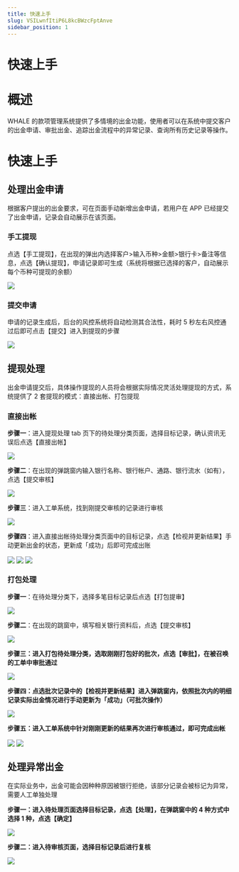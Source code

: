 ```yaml
---
title: 快速上手
slug: VSILwnfItiP6L8kcBWzcFptAnve
sidebar_position: 1
---
```



# 快速上手

# 概述

WHALE 的款项管理系统提供了多情境的出金功能，使用者可以在系统中提交客户的出金申请、审批出金、追踪出金流程中的异常记录、查询所有历史记录等操作。

# 快速上手

## 处理出金申请

根据客户提出的出金要求，可在页面手动新增出金申请，若用户在 APP 已经提交了出金申请，记录会自动展示在该页面。

### 手工提现

点选【手工提现】，在出现的弹出内选择客户&gt;输入币种&gt;金额&gt;银行卡&gt;备注等信息，点选【确认提现】，申请记录即可生成（系统将根据已选择的客户，自动展示每个币种可提现的余额）

<img src="/assets/Aq1JboRjroTAM4x0h3GcVnpBnNg.png" src-width="3340" src-height="1764" align="center"/>

### 提交申请

申请的记录生成后，后台的风控系统将自动检测其合法性，耗时 5 秒左右风控通过后即可点击【提交】进入到提现的步骤

<img src="/assets/LUcTbyfK5oXAvsxaRN6csMYqnad.png" src-width="3322" src-height="1692" align="center"/>

## 提现处理

出金申请提交后，具体操作提现的人员将会根据实际情况灵活处理提现的方式，系统提供了 2 套提现的模式：直接出帐、打包提现

### 直接出帐

**步骤一**：进入提现处理 tab 页下的待处理分类页面，选择目标记录，确认资讯无误后点选【直接出帐】

<img src="/assets/P3bibjGXxo2tRYxB6U1cAJc4nrc.png" src-width="3310" src-height="1716" align="center"/>

**步骤二**：在出现的弹跳窗内输入银行名称、银行帐户、通路、银行流水（如有），点选【提交审核】

<img src="/assets/ROgZbn9cMosrZNx2KbrcKnRunDb.png" src-width="3326" src-height="1776" align="center"/>

**步骤三**：进入工单系统，找到刚提交审核的记录进行审核

<img src="/assets/MXI1b4TcUoVXkhxUeW0ceaxtndb.png" src-width="3824" src-height="1848" align="center"/>

**步骤四**：进入直接出帐待处理分类页面中的目标记录，点选【检视并更新结果】手动更新出金的状态，更新成「成功」后即可完成出账

<img src="/assets/IpTsbedS3ot6bsxwXYtcjX7WnUh.png" src-width="3320" src-height="1020" align="center"/>

<img src="/assets/Oh6Kb49PooUNt9x80BBc5u9nnph.png" src-width="3316" src-height="1728" align="center"/>

<img src="/assets/UTKIbXpBYoBYHKxd3dhcczGEn7f.png" src-width="3324" src-height="592" align="center"/>

### 打包处理

**步骤一**：在待处理分类下，选择多笔目标记录后点选【打包提审】

<img src="/assets/SsCybNzIvoso8hxGqnAcEUSjnCe.png" src-width="3298" src-height="1470" align="center"/>

**步骤二**：在出现的跳窗中，填写相关银行资料后，点选【提交审核】

<img src="/assets/JOYtbKzqGo14jKxpSyXcrYcyn8e.png" src-width="3318" src-height="1760" align="center"/>

**步骤三：进入打包待处理分类，选取刚刚打包好的批次，点选【审批】，在被召唤的工单中审批通过**

<img src="/assets/B2w3bM3T8o5866xyHAPc56xsnGe.png" src-width="3304" src-height="1024" align="center"/>

**步骤四：点选批次记录中的【检视并更新结果】进入弹跳窗内，依照批次内的明细记录实际出金情况进行手动更新为「成功」（可批次操作）**

<img src="/assets/TCNlbkuaioHyRix5pqVcMXYTnlh.png" src-width="3318" src-height="1764" align="center"/>

**步骤五：进入工单系统中针对刚刚更新的结果再次进行审核通过，即可完成出帐**

<img src="/assets/X8QJbJMBqohOYaxzDfdcPSZJnvb.png" src-width="3808" src-height="1868" align="center"/>

<img src="/assets/FiujbaVsXoIwGkxkIqpchWqZnUg.png" src-width="3306" src-height="1686" align="center"/>

## 处理异常出金

在实际业务中，出金可能会因种种原因被银行拒绝，该部分记录会被标记为异常，需要人工单独处理

**步骤一：进入待处理页面选择目标记录，点选【处理】，在弹跳窗中的 4 种方式中选择 1 种，点选【确定】**

<img src="/assets/XlR7b1WZYoMiR3xZdvjcutWrnTf.png" src-width="3322" src-height="1696" align="center"/>

**步骤二：进入待审核页面，选择目标记录后进行复核**

<img src="/assets/IckcbV6CYomj0ZxQLJJc7p7sntf.png" src-width="3288" src-height="1218" align="center"/>

